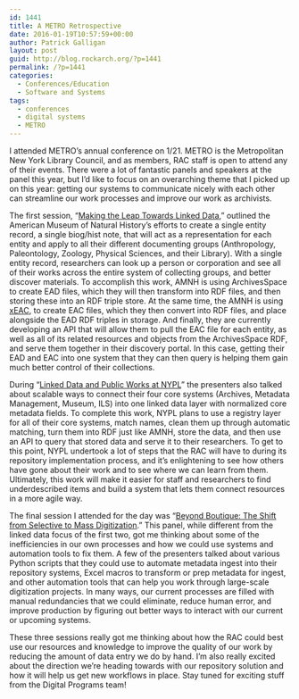 ```yaml
---
id: 1441
title: A METRO Retrospective
date: 2016-01-19T10:57:59+00:00
author: Patrick Galligan
layout: post
guid: http://blog.rockarch.org/?p=1441
permalink: /?p=1441
categories:
  - Conferences/Education
  - Software and Systems
tags:
  - conferences
  - digital systems
  - METRO
---
```

I attended METRO’s annual conference on 1/21. METRO is the Metropolitan New York Library Council, and as members, RAC staff is open to attend any of their events. There were a lot of fantastic panels and speakers at the panel this year, but I’d like to focus on an overarching theme that I picked up on this year: getting our systems to communicate nicely with each other can streamline our work processes and improve our work as archivists.

<!--more-->

The first session, “[Making the Leap Towards Linked Data](https://drive.google.com/file/d/0B3Mh8PAXKHOlZGpoU1ZCUk5WVDA/view),” outlined the American Museum of Natural History’s efforts to create a single entity record, a single biog/hist note, that will act as a representation for each entity and apply to all their different documenting groups (Anthropology, Paleontology, Zoology, Physical Sciences, and their Library). With a single entity record, researchers can look up a person or corporation and see all of their works across the entire system of collecting groups, and better discover materials. To accomplish this work, AMNH is using ArchivesSpace to create EAD files, which they will then transform into RDF files, and then storing these into an RDF triple store. At the same time, the AMNH is using [xEAC](https://github.com/ewg118/xEAC), to create EAC files, which they then convert into RDF files, and place alongside the EAD RDF triples in storage. And finally, they are currently developing an API that will allow them to pull the EAC file for each entity, as well as all of its related resources and objects from the ArchivesSpace RDF, and serve them together in their discovery portal. In this case, getting their EAD and EAC into one system that they can then query is helping them gain much better control of their collections.

During “[Linked Data and Public Works at NYPL](https://drive.google.com/file/d/0B3Mh8PAXKHOlVDBIbEhaR3h5cGs/view)” the presenters also talked about scalable ways to connect their four core systems (Archives, Metadata Management, Museum, ILS) into one linked data layer with normalized core metadata fields. To complete this work, NYPL plans to use a registry layer for all of their core systems, match names, clean them up through automatic matching, turn them into RDF just like AMNH, store the data, and then use an API to query that stored data and serve it to their researchers. To get to this point, NYPL undertook a lot of steps that the RAC will have to during its repository implementation process, and it’s enlightening to see how others have gone about their work and to see where we can learn from them. Ultimately, this work will make it easier for staff and researchers to find underdescribed items and build a system that lets them connect resources in a more agile way.

The final session I attended for the day was “[Beyond Boutique: The Shift from Selective to Mass Digitization](https://drive.google.com/file/d/0B3Mh8PAXKHOlR1JyWnNCUGlzZnM/view).&#8221; This panel, while different from the linked data focus of the first two, got me thinking about some of the inefficiencies in our own processes and how we could use systems and automation tools to fix them. A few of the presenters talked about various Python scripts that they could use to automate metadata ingest into their repository systems, Excel macros to transform or prep metadata for ingest, and other automation tools that can help you work through large-scale digitization projects. In many ways, our current processes are filled with manual redundancies that we could eliminate, reduce human error, and improve production by figuring out better ways to interact with our current or upcoming systems.

These three sessions really got me thinking about how the RAC could best use our resources and knowledge to improve the quality of our work by reducing the amount of data entry we do by hand. I’m also really excited about the direction we’re heading towards with our repository solution and how it will help us get new workflows in place. Stay tuned for exciting stuff from the Digital Programs team!
